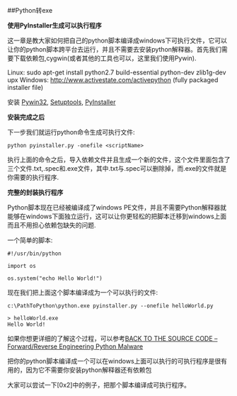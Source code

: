 ##Python转exe

**使用PyInstaller生成可以执行程序**

这一章是教大家如何把自己的python脚本编译成windows下可执行文件，它可以让你的python脚本跨平台去运行，并且不需要去安装python解释器。首先我们需要下载依赖包,cygwin(或者其他的工具也可以，这里我们使用Pywin).

Linux: sudo apt-get install python2.7 build-essential python-dev zlib1g-dev upx
Windows: http://www.activestate.com/activepython (fully packaged installer file)

安装 [Pywin32](http://sourceforge.net/projects/pywin32/), [Setuptools](https://pypi.python.org/pypi/setuptools#downloads), [PyInstaller](http://www.pyinstaller.org/)

**安装完成之后**

下一步我们就运行python命令生成可执行文件:
```
python pyinstaller.py -onefile <scriptName>
```

执行上面的命令之后，导入依赖文件并且生成一个新的文件，这个文件里面包含了三个文件<scriptName>.txt,<scriptName>.spec和<scriptName>.exe文件，其中.txt与.spec可以删除掉，而.exe的文件就是你需要的执行程序.

**完整的封装执行程序**

Python脚本现在已经被编译成了windows PE文件，并且不需要Python解释器就能够在windows下面独立运行，这可以让你更轻松的把脚本迁移到windows上面而且不用担心依赖包缺失的问题.

一个简单的脚本:
```
#!/usr/bin/python
 
import os
 
os.system("echo Hello World!")
```

现在我们把上面这个脚本编译成为一个可以执行的文件:

```
c:\PathToPython\python.exe pyinstaller.py --onefile helloWorld.py
 
> helloWorld.exe
Hello World!
```

如果你想更详细的了解这个过程，可以参考[BACK TO THE SOURCE CODE – Forward/Reverse Engineering Python Malware](http://www.primalsecurity.net/back-to-the-source-code-forwardingreverse-engineering-python-malware/)

把你的python脚本编译成一个可以在windows上面可以执行的可执行程序是很有用的，因为它不需要你安装python解释器还有依赖包

大家可以尝试一下[0x2]中的例子，把那个脚本编译成可执行程序。